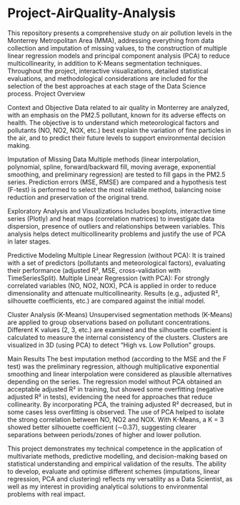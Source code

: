 # Project-AirQuality-Analysis
This repository presents a comprehensive study on air pollution levels in the Monterrey Metropolitan Area (MMA), addressing everything from data collection and imputation of missing values, to the construction of multiple linear regression models and principal component analysis (PCA) to reduce multicollinearity, in addition to K-Means segmentation techniques. Throughout the project, interactive visualizations, detailed statistical evaluations, and methodological considerations are included for the selection of the best approaches at each stage of the Data Science process.
Project Overview

Context and Objective
Data related to air quality in Monterrey are analyzed, with an emphasis on the PM2.5 pollutant, known for its adverse effects on health.
The objective is to understand which meteorological factors and pollutants (NO, NO2, NOX, etc.) best explain the variation of fine particles in the air, and to predict their future levels to support environmental decision making.

Imputation of Missing Data
Multiple methods (linear interpolation, polynomial, spline, forward/backward fill, moving average, exponential smoothing, and preliminary regression) are tested to fill gaps in the PM2.5 series.
Prediction errors (MSE, RMSE) are compared and a hypothesis test (F-test) is performed to select the most reliable method, balancing noise reduction and preservation of the original trend.

Exploratory Analysis and Visualizations
Includes boxplots, interactive time series (Plotly) and heat maps (correlation matrices) to investigate data dispersion, presence of outliers and relationships between variables.
This analysis helps detect multicollinearity problems and justify the use of PCA in later stages.

Predictive Modeling
Multiple Linear Regression (without PCA): It is trained with a set of predictors (pollutants and meteorological factors), evaluating their performance (adjusted R², MSE, cross-validation with TimeSeriesSplit).
Multiple Linear Regression (with PCA): For strongly correlated variables (NO, NO2, NOX), PCA is applied in order to reduce dimensionality and attenuate multicollinearity. Results (e.g., adjusted R², silhouette coefficients, etc.) are compared against the initial model.

Cluster Analysis (K-Means)
Unsupervised segmentation methods (K-Means) are applied to group observations based on pollutant concentrations.
Different K values ​​(2, 3, etc.) are examined and the silhouette coefficient is calculated to measure the internal consistency of the clusters.
Clusters are visualized in 3D (using PCA) to detect “High vs. Low Pollution” groups.

Main Results
The best imputation method (according to the MSE and the F test) was the preliminary regression, although multiplicative exponential smoothing and linear interpolation were considered as plausible alternatives depending on the series.
The regression model without PCA obtained an acceptable adjusted R² in training, but showed some overfitting (negative adjusted R² in tests), evidencing the need for approaches that reduce collinearity.
By incorporating PCA, the training adjusted R² decreased, but in some cases less overfitting is observed. The use of PCA helped to isolate the strong correlation between NO, NO2 and NOX.
With K-Means, a K = 3 showed better silhouette coefficient (∼0.37), suggesting clearer separations between periods/zones of higher and lower pollution.


This project demonstrates my technical competence in the application of multivariate methods, predictive modelling, and decision-making based on statistical understanding and empirical validation of the results. The ability to develop, evaluate and optimise different schemes (imputations, linear regression, PCA and clustering) reflects my versatility as a Data Scientist, as well as my interest in providing analytical solutions to environmental problems with real impact.

